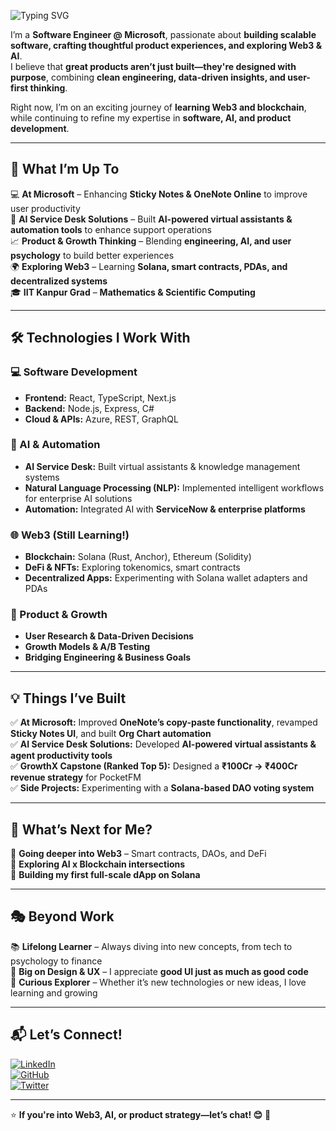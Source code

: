 ![Typing SVG](https://readme-typing-svg.demolab.com?font=Fira+Code&size=30&pause=500&vCenter=true&width=800&color=FFFF99&lines=Mahima+here,+welcome+to+my+profile!+%F0%9F%99%8F;)

I’m a **Software Engineer @ Microsoft**, passionate about **building scalable software, crafting thoughtful product experiences, and exploring Web3 & AI**.  
I believe that **great products aren’t just built—they're designed with purpose**, combining **clean engineering, data-driven insights, and user-first thinking**.  

Right now, I’m on an exciting journey of **learning Web3 and blockchain**, while continuing to refine my expertise in **software, AI, and product development**.  

---

## 🚀 What I’m Up To  
💻 **At Microsoft** – Enhancing **Sticky Notes & OneNote Online** to improve user productivity  
🤖 **AI Service Desk Solutions** – Built **AI-powered virtual assistants & automation tools** to enhance support operations  
📈 **Product & Growth Thinking** – Blending **engineering, AI, and user psychology** to build better experiences  
🌍 **Exploring Web3** – Learning **Solana, smart contracts, PDAs, and decentralized systems**  
🎓 **IIT Kanpur Grad** – **Mathematics & Scientific Computing**  

---

## 🛠 Technologies I Work With  

### 💻 Software Development  
- **Frontend:** React, TypeScript, Next.js  
- **Backend:** Node.js, Express, C#  
- **Cloud & APIs:** Azure, REST, GraphQL  

### 🤖 AI & Automation  
- **AI Service Desk:** Built virtual assistants & knowledge management systems  
- **Natural Language Processing (NLP):** Implemented intelligent workflows for enterprise AI solutions  
- **Automation:** Integrated AI with **ServiceNow & enterprise platforms**  

### 🌐 Web3 (Still Learning!)  
- **Blockchain:** Solana (Rust, Anchor), Ethereum (Solidity)  
- **DeFi & NFTs:** Exploring tokenomics, smart contracts  
- **Decentralized Apps:** Experimenting with Solana wallet adapters and PDAs  

### 🎯 Product & Growth  
- **User Research & Data-Driven Decisions**  
- **Growth Models & A/B Testing**  
- **Bridging Engineering & Business Goals**  

---

## 💡 Things I’ve Built  
✅ **At Microsoft:** Improved **OneNote’s copy-paste functionality**, revamped **Sticky Notes UI**, and built **Org Chart automation**  
✅ **AI Service Desk Solutions:** Developed **AI-powered virtual assistants & agent productivity tools**  
✅ **GrowthX Capstone (Ranked Top 5):** Designed a **₹100Cr → ₹400Cr revenue strategy** for PocketFM  
✅ **Side Projects:** Experimenting with a **Solana-based DAO voting system**  

---

## 📌 What’s Next for Me?  
🔹 **Going deeper into Web3** – Smart contracts, DAOs, and DeFi  
🔹 **Exploring AI x Blockchain intersections**  
🔹 **Building my first full-scale dApp on Solana**  

---

## 🎭 Beyond Work  
📚 **Lifelong Learner** – Always diving into new concepts, from tech to psychology to finance  
🎨 **Big on Design & UX** – I appreciate **good UI just as much as good code**  
🌱 **Curious Explorer** – Whether it’s new technologies or new ideas, I love learning and growing  

---

## 📬 Let’s Connect!  
[![LinkedIn](https://img.shields.io/badge/LinkedIn-MahimaArora-blue?logo=linkedin)](https://linkedin.com/in/mahima246)  
[![GitHub](https://img.shields.io/badge/GitHub-mahima2406-black?logo=github)](https://github.com/mahima2406)  
[![Twitter](https://img.shields.io/badge/Twitter-@mahima2406-blue?logo=twitter)](#)  

---

⭐ **If you're into Web3, AI, or product strategy—let’s chat! 😊** 🚀
